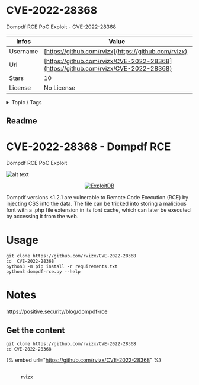 # CVE-2022-28368

Dompdf RCE PoC Exploit - CVE-2022-28368

| Infos    | Value                                                              |
| -------- | -------------------------------------------------------------------|
| Username | [https://github.com/rvizx](https://github.com/rvizx) |
| Url      | [https://github.com/rvizx/CVE-2022-28368](https://github.com/rvizx/CVE-2022-28368)                                               |
| Stars    | 10                                                          |
| License  | No License                                                        |

<details>

<summary>Topic / Tags</summary>

* cve-2022-28368* cybersecurity* dompdf* exploit

</details>

## Readme

# CVE-2022-28368 - Dompdf RCE
Dompdf RCE PoC Exploit

![alt text](https://rvizx.github.io/cve-2022-28368/img.png?raw=true)

<p align="center"> <a href="https://www.exploit-db.com/exploits/51270"> <img src="https://rvizx.github.io/assets/exploitdb.png" alt="ExploitDB"> </a> </p>

Dompdf versions <1.2.1 are vulnerable to Remote Code Execution (RCE) by injecting CSS into the data. The file can be tricked into storing a malicious font with a .php file extension in its font cache, which can later be executed by accessing it from the web.

# Usage
```
git clone https://github.com/rvizx/CVE-2022-28368
cd  CVE-2022-28368
python3 -m pip install -r requirements.txt
python3 dompdf-rce.py --help
```

# Notes
https://positive.security/blog/dompdf-rce



## Get the content

```
git clone https://github.com/rvizx/CVE-2022-28368
cd CVE-2022-28368
```

{% embed url="https://github.com/rvizx/CVE-2022-28368" %}

<figure><img src="https://avatars.githubusercontent.com/u/84989569?v=4" alt=""><figcaption><p>rvizx</p></figcaption></figure>
